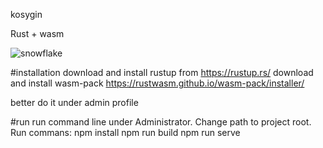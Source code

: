 kosygin

Rust + wasm

![snowflake](https://user-images.githubusercontent.com/6892662/69668135-5bd94980-10a0-11ea-9f3c-1bfe06b62703.PNG)

#installation
download and install rustup from https://rustup.rs/
download and install wasm-pack https://rustwasm.github.io/wasm-pack/installer/

better do it under admin profile

#run
run command line under Administrator. Change path to project root. Run commans:
npm install
npm run build
npm run serve
